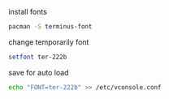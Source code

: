 install fonts
```sh
pacman -S terminus-font
```
change temporarily font
```sh
setfont ter-222b
```
save for auto load
```sh
echo "FONT=ter-222b" >> /etc/vconsole.conf
```